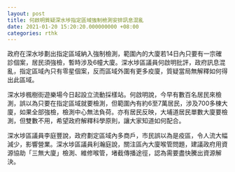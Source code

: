 ```yaml
---
layout: post
title: 何啟明質疑深水埗指定區域強制檢測安排訊息混亂
date: 2021-01-20 15:20:20.000000000 +08:00
categories: rthk
---
```


政府在深水埗劃出指定區域納入強制檢測，範圍內的大廈若14日內只要有一宗確診個案，居民須強檢，暫時涉及6幢大廈。深水埗區議員何啟明批評，政府訊息混亂，指定區域內只有零星個案，反而區域外圍有更多疫廈，質疑當局無解釋如何得出此區域。

深水埗楓樹街遊樂場今日起設立流動採樣站。何啟明說，今早有數百名居民來檢測，誤以為只要在指定區域就要檢測，但範圍內有約6至7萬居民，涉及700多棟大廈，如果全部強檢，檢測中心無法負荷。亦有居民反映，大埔道居民單數大廈要檢測，但雙數不用，希望政府解釋科學原則，讓大家知道如何配合。

深水埗區議員李庭豐說，政府劃定區域內多商戶，市民誤以為是疫區，令人流大幅減少，影響營業。深水埗區議員利瀚庭說，關注區內大廈喉管問題，建議政府用資源協助「三無大廈」檢測、維修喉管，堵截傳播途徑，認為需要盡快騰出資源解決。
